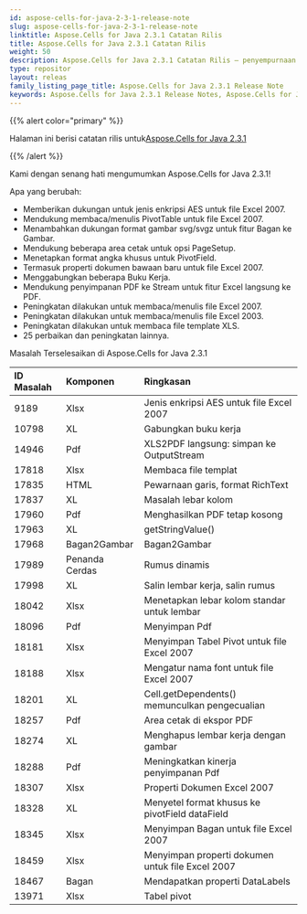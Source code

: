 ```yaml
---
id: aspose-cells-for-java-2-3-1-release-note
slug: aspose-cells-for-java-2-3-1-release-note
linktitle: Aspose.Cells for Java 2.3.1 Catatan Rilis
title: Aspose.Cells for Java 2.3.1 Catatan Rilis
weight: 50
description: Aspose.Cells for Java 2.3.1 Catatan Rilis – penyempurnaan terbaru, fitur baru, dan perbaikan
type: repositor
layout: releas
family_listing_page_title: Aspose.Cells for Java 2.3.1 Release Note
keywords: Aspose.Cells for Java 2.3.1 Release Notes, Aspose.Cells for Java 2.3.1 updates and fixe
---
```

{{% alert color="primary" %}} 

 Halaman ini berisi catatan rilis untuk[Aspose.Cells for Java 2.3.1](https://releases.aspose.com/cells/java/new-releases/aspose.cells-for-java-2.3.1/)

{{% /alert %}} 

 Kami dengan senang hati mengumumkan Aspose.Cells for Java 2.3.1!

 Apa yang berubah:

- Memberikan dukungan untuk jenis enkripsi AES untuk file Excel 2007.
- Mendukung membaca/menulis PivotTable untuk file Excel 2007.
- Menambahkan dukungan format gambar svg/svgz untuk fitur Bagan ke Gambar.
- Mendukung beberapa area cetak untuk opsi PageSetup.
- Menetapkan format angka khusus untuk PivotField.
- Termasuk properti dokumen bawaan baru untuk file Excel 2007.
- Menggabungkan beberapa Buku Kerja.
- Mendukung penyimpanan PDF ke Stream untuk fitur Excel langsung ke PDF.
- Peningkatan dilakukan untuk membaca/menulis file Excel 2007.
- Peningkatan dilakukan untuk membaca/menulis file Excel 2003.
- Peningkatan dilakukan untuk membaca file template XLS.
- 25 perbaikan dan peningkatan lainnya.

 Masalah Terselesaikan di Aspose.Cells for Java 2.3.1

|**ID Masalah** |**Komponen** |**Ringkasan** |
| :- | :- | :- |
|9189 | Xlsx| Jenis enkripsi AES untuk file Excel 2007|
|10798 | XL| Gabungkan buku kerja|
|14946 | Pdf| XLS2PDF langsung: simpan ke OutputStream|
|17818 | Xlsx| Membaca file templat|
|17835 | HTML| Pewarnaan garis, format RichText|
|17837 | XL| Masalah lebar kolom|
|17960 | Pdf| Menghasilkan PDF tetap kosong|
|17963 | XL|getStringValue() |
|17968 | Bagan2Gambar| Bagan2Gambar|
|17989 | Penanda Cerdas| Rumus dinamis|
|17998 | XL| Salin lembar kerja, salin rumus|
|18042 | Xlsx|Menetapkan lebar kolom standar untuk lembar|
|18096 | Pdf| Menyimpan Pdf|
|18181 | Xlsx| Menyimpan Tabel Pivot untuk file Excel 2007|
|18188 | Xlsx| Mengatur nama font untuk file Excel 2007|
|18201 | XL| Cell.getDependents() memunculkan pengecualian|
|18257 | Pdf| Area cetak di ekspor PDF|
|18274 | XL| Menghapus lembar kerja dengan gambar|
|18288 | Pdf| Meningkatkan kinerja penyimpanan Pdf|
|18307 | Xlsx| Properti Dokumen Excel 2007|
|18328 | XL| Menyetel format khusus ke pivotField dataField|
|18345 | Xlsx| Menyimpan Bagan untuk file Excel 2007|
|18459 | Xlsx| Menyimpan properti dokumen untuk file Excel 2007|
|18467 | Bagan| Mendapatkan properti DataLabels|
|13971 | Xlsx| Tabel pivot|

